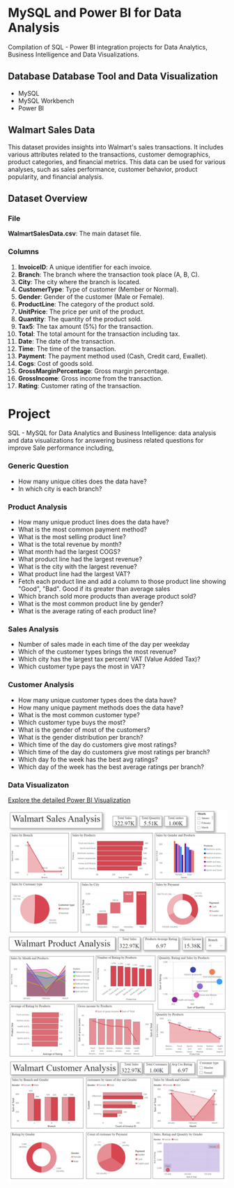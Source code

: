 # MySQL and Power BI for Data Analysis
Compilation of SQL - Power BI integration projects for Data Analytics, Business Intelligence and Data Visualizations.

## Database Database Tool and Data Visualization
- MySQL
- MySQL Workbench
- Power BI
    
## Walmart Sales Data

This dataset provides insights into Walmart's sales transactions. It includes various attributes related to the transactions, customer demographics, product categories, and financial metrics. This data can be used for various analyses, such as sales performance, customer behavior, product popularity, and financial analysis.

## Dataset Overview

### File

 **WalmartSalesData.csv**: The main dataset file.

### Columns

1. **InvoiceID**: A unique identifier for each invoice.
2. **Branch**: The branch where the transaction took place (A, B, C).
3. **City**: The city where the branch is located.
4. **CustomerType**: Type of customer (Member or Normal).
5. **Gender**: Gender of the customer (Male or Female).
6. **ProductLine**: The category of the product sold.
7. **UnitPrice**: The price per unit of the product.
8. **Quantity**: The quantity of the product sold.
9. **Tax5**: The tax amount (5%) for the transaction.
10. **Total**: The total amount for the transaction including tax.
11. **Date**: The date of the transaction.
12. **Time**: The time of the transaction.
13. **Payment**: The payment method used (Cash, Credit card, Ewallet).
14. **Cogs**: Cost of goods sold.
15. **GrossMarginPercentage**: Gross margin percentage.
17. **GrossIncome**: Gross income from the transaction.
18. **Rating**: Customer rating of the transaction.

# Project
SQL - MySQL for Data Analytics and Business Intelligence: data analysis and data visualizations for answering business related questions for improve Sale performance including,

### Generic Question
- How many unique cities does the data have?
- In which city is each branch?
### Product Analysis
- How many unique product lines does the data have?
- What is the most common payment method?
- What is the most selling product line?
- What is the total revenue by month?
- What month had the largest COGS?
- What product line had the largest revenue?
- What is the city with the largest revenue?
- What product line had the largest VAT?
- Fetch each product line and add a column to those product line showing "Good", "Bad". Good if its greater than average sales
- Which branch sold more products than average product sold?
- What is the most common product line by gender?
- What is the average rating of each product line?
### Sales Analysis
- Number of sales made in each time of the day per weekday
- Which of the customer types brings the most revenue?
- Which city has the largest tax percent/ VAT (Value Added Tax)?
- Which customer type pays the most in VAT?
### Customer Analysis
- How many unique customer types does the data have?
- How many unique payment methods does the data have?
- What is the most common customer type?
- Which customer type buys the most?
- What is the gender of most of the customers?
- What is the gender distribution per branch?
- Which time of the day do customers give most ratings?
- Which time of the day do customers give most ratings per branch?
- Which day fo the week has the best avg ratings?
- Which day of the week has the best average ratings per branch?

### Data Visualizaton
[Explore the detailed Power BI Visualization](https://app.powerbi.com/view?r=eyJrIjoiYjljNWViMTItMjY2NC00ZGQ0LTg2ZTMtNjA3OWI5ODFmYWZlIiwidCI6ImZmNjM1MzY3LWJmYzUtNDQyMC1iZmU2LThhMWRkZWI0ZTVhZSJ9)

![Walmart Sales Analysis](https://github.com/vishwaprasad14/MySQL-PowerBI-for-Data-Analysis/blob/main/MySQL%20for%20Data%20Analysis/Screenshots/Sales_Analysis.png)
![Walmart Product Analysis](https://github.com/vishwaprasad14/MySQL-PowerBI-for-Data-Analysis/blob/main/MySQL%20for%20Data%20Analysis/Screenshots/Product_Analysis.png)
![Walmart Customer Analysis](https://github.com/vishwaprasad14/MySQL-PowerBI-for-Data-Analysis/blob/main/MySQL%20for%20Data%20Analysis/Screenshots/Customer_Analysis.png)
